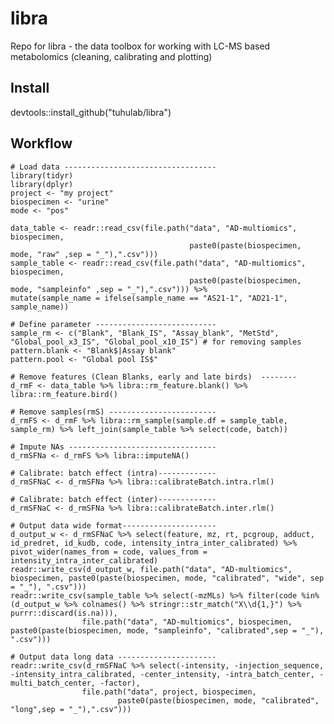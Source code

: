 # libra
Repo for libra - the data toolbox for working with LC-MS based metabolomics (cleaning, calibrating and plotting)

## Install
devtools::install_github("tuhulab/libra")

## Workflow
	# Load data ----------------------------------
    library(tidyr)
    library(dplyr)
    project <- "my project"
    biospecimen <- "urine"
    mode <- "pos"

    data_table <- readr::read_csv(file.path("data", "AD-multiomics", biospecimen,
                                            paste0(paste(biospecimen, mode, "raw" ,sep = "_"),".csv")))
    sample_table <- readr::read_csv(file.path("data", "AD-multiomics", biospecimen,
                                            paste0(paste(biospecimen, mode, "sampleinfo" ,sep = "_"),".csv"))) %>%
    mutate(sample_name = ifelse(sample_name == "AS21-1", "AD21-1", sample_name))

    # Define parameter ---------------------------
    sample_rm <- c("Blank", "Blank_IS", "Assay_blank", "MetStd", "Global_pool_x3_IS", "Global_pool_x10_IS") # for removing samples
    pattern.blank <- "Blank$|Assay blank"
    pattern.pool <- "Global pool IS$"

    # Remove features (Clean Blanks, early and late birds)  --------
    d_rmF <- data_table %>% libra::rm_feature.blank() %>% libra::rm_feature.bird()

    # Remove samples(rmS) ------------------------
    d_rmFS <- d_rmF %>% libra::rm_sample(sample.df = sample_table, sample_rm) %>% left_join(sample_table %>% select(code, batch))

    # Impute NAs ---------------------------------
    d_rmSFNa <- d_rmFS %>% libra::imputeNA()

    # Calibrate: batch effect (intra)-------------
    d_rmSFNaC <- d_rmSFNa %>% libra::calibrateBatch.intra.rlm()

    # Calibrate: batch effect (inter)-------------
    d_rmSFNaC <- d_rmSFNa %>% libra::calibrateBatch.inter.rlm()

    # Output data wide format---------------------
    d_output_w <- d_rmSFNaC %>% select(feature, mz, rt, pcgroup, adduct, id_predret, id_kudb, code, intensity_intra_inter_calibrated) %>%
    pivot_wider(names_from = code, values_from = intensity_intra_inter_calibrated)
    readr::write_csv(d_output_w, file.path("data", "AD-multiomics", biospecimen, paste0(paste(biospecimen, mode, "calibrated", "wide", sep = "_"), ".csv")))
    readr::write_csv(sample_table %>% select(-mzMLs) %>% filter(code %in% (d_output_w %>% colnames() %>% stringr::str_match("X\\d{1,}") %>% purrr::discard(is.na))),
                    file.path("data", "AD-multiomics", biospecimen, paste0(paste(biospecimen, mode, "sampleinfo", "calibrated",sep = "_"), ".csv")))

    # Output data long data ----------------------
    readr::write_csv(d_rmSFNaC %>% select(-intensity, -injection_sequence, -intensity_intra_calibrated, -center_intensity, -intra_batch_center, -multi_batch_center, -factor),
                    file.path("data", project, biospecimen,
                            paste0(paste(biospecimen, mode, "calibrated", "long",sep = "_"),".csv")))